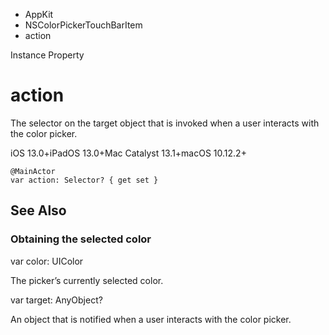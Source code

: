 

- AppKit
- NSColorPickerTouchBarItem
-  action 

Instance Property

# action

The selector on the target object that is invoked when a user interacts with the color picker.

iOS 13.0+iPadOS 13.0+Mac Catalyst 13.1+macOS 10.12.2+

``` source
@MainActor
var action: Selector? { get set }
```

## See Also

### Obtaining the selected color

var color: UIColor

The picker’s currently selected color.

var target: AnyObject?

An object that is notified when a user interacts with the color picker.

